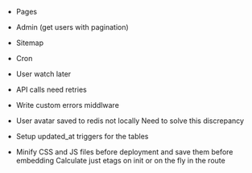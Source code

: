 * Pages
* Admin (get users with pagination)
* Sitemap
* Cron
* User watch later

* API calls need retries

* Write custom errors middlware

* User avatar saved to redis not locally
  Need to solve this discrepancy

* Setup updated_at triggers for the tables
* Minify CSS and JS files before deployment and save them before embedding
  Calculate just etags on init or on the fly in the route